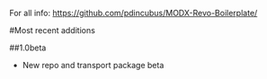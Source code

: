 For all info: https://github.com/pdincubus/MODX-Revo-Boilerplate/

#Most recent additions

##1.0beta

* New repo and transport package beta
